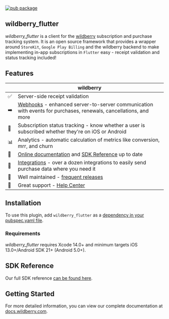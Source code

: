 
<br>
  
[![pub package](https://img.shields.io/pub/v/wildberry_flutter.svg)](https://pub.dartlang.org/packages/wildberry_flutter)

## wildberry_flutter

*wildberry_flutter* is a client for the [wildberry](https://www.wildberry.com/) subscription and purchase tracking system. It is an open source framework that provides a wrapper around `StoreKit`, `Google Play Billing` and the wildberry backend to make implementing in-app subscriptions in `Flutter` easy - receipt validation and status tracking included!

## Features
|   | wildberry |
| --- | --- |
✅ | Server-side receipt validation
➡️ | [Webhooks](https://docs.wildberry.com/docs/webhooks) - enhanced server-to-server communication with events for purchases, renewals, cancellations, and more  
🎯 | Subscription status tracking - know whether a user is subscribed whether they're on iOS or Android
📊 | Analytics - automatic calculation of metrics like conversion, mrr, and churn  
📝 | [Online documentation](https://docs.wildberry.com/docs/flutter) and [SDK Reference](https://pub.dev/documentation/wildberry_flutter/latest/) up to date  
🔀 | [Integrations](https://www.wildberry.com/integrations) - over a dozen integrations to easily send purchase data where you need it  
💯 | Well maintained - [frequent releases](https://github.com/wildberry/purchases-flutter/releases)  
📮 | Great support - [Help Center](https://wildberry.zendesk.com) 

## Installation
To use this plugin, add `wildberry_flutter` as a [dependency in your pubspec.yaml file](https://flutter.io/platform-plugins/).

### Requirements
*wildberry_flutter* requires Xcode 14.0+ and minimum targets iOS 13.0+/Android SDK 21+ (Android 5.0+).

## SDK Reference
 Our full SDK reference [can be found here](https://pub.dev/documentation/wildberry_flutter/latest/).

## Getting Started
For more detailed information, you can view our complete documentation at [docs.wildberry.com](https://docs.wildberry.com/docs/flutter).

